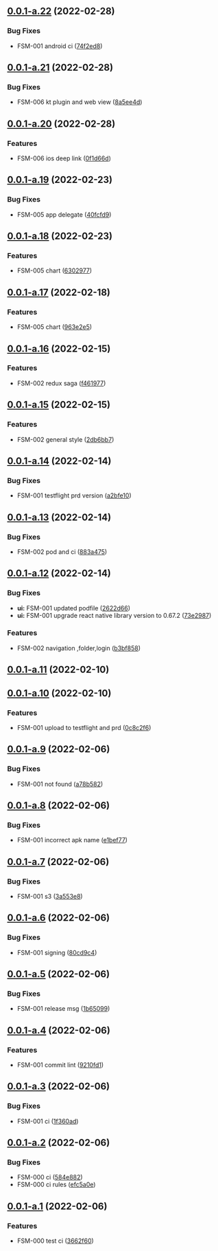 ## [0.0.1-a.22](https://gitlab.fusang.co/fusang/common/mobile-poc/compare/v0.0.1-a.21...v0.0.1-a.22) (2022-02-28)


### Bug Fixes

* FSM-001 android ci ([74f2ed8](https://gitlab.fusang.co/fusang/common/mobile-poc/commit/74f2ed83b20963d1492f876256498beb67d0542f))

## [0.0.1-a.21](https://gitlab.fusang.co/fusang/common/mobile-poc/compare/v0.0.1-a.20...v0.0.1-a.21) (2022-02-28)


### Bug Fixes

* FSM-006 kt plugin and web view ([8a5ee4d](https://gitlab.fusang.co/fusang/common/mobile-poc/commit/8a5ee4d546ae1e5aa053d47b3471b3f88b8b1ed5))

## [0.0.1-a.20](https://gitlab.fusang.co/fusang/common/mobile-poc/compare/v0.0.1-a.19...v0.0.1-a.20) (2022-02-28)


### Features

* FSM-006 ios deep link ([0f1d66d](https://gitlab.fusang.co/fusang/common/mobile-poc/commit/0f1d66d9588b960ea45ec778c587e2dd47af6a6e))

## [0.0.1-a.19](https://gitlab.fusang.co/fusang/common/mobile-poc/compare/v0.0.1-a.18...v0.0.1-a.19) (2022-02-23)


### Bug Fixes

* FSM-005 app delegate ([40fcfd9](https://gitlab.fusang.co/fusang/common/mobile-poc/commit/40fcfd9da015b39b2f3906abacf58c82dc2dc540))

## [0.0.1-a.18](https://gitlab.fusang.co/fusang/common/mobile-poc/compare/v0.0.1-a.17...v0.0.1-a.18) (2022-02-23)


### Features

* FSM-005 chart ([6302977](https://gitlab.fusang.co/fusang/common/mobile-poc/commit/6302977515b492d7120932ddd5711cb85a146277))

## [0.0.1-a.17](https://gitlab.fusang.co/fusang/common/mobile-poc/compare/v0.0.1-a.16...v0.0.1-a.17) (2022-02-18)


### Features

* FSM-005 chart ([963e2e5](https://gitlab.fusang.co/fusang/common/mobile-poc/commit/963e2e52ee16cf7b141bd42e61305d2035b278ad))

## [0.0.1-a.16](https://gitlab.fusang.co/fusang/common/mobile-poc/compare/v0.0.1-a.15...v0.0.1-a.16) (2022-02-15)


### Features

* FSM-002 redux saga ([f461977](https://gitlab.fusang.co/fusang/common/mobile-poc/commit/f4619770088dc4d4dba1e66d9900f5339a1301da))

## [0.0.1-a.15](https://gitlab.fusang.co/fusang/common/mobile-poc/compare/v0.0.1-a.14...v0.0.1-a.15) (2022-02-15)


### Features

* FSM-002 general style ([2db6bb7](https://gitlab.fusang.co/fusang/common/mobile-poc/commit/2db6bb7e54cc67a93eda000106df68e160598781))

## [0.0.1-a.14](https://gitlab.fusang.co/fusang/common/mobile-poc/compare/v0.0.1-a.13...v0.0.1-a.14) (2022-02-14)


### Bug Fixes

* FSM-001 testflight prd version ([a2bfe10](https://gitlab.fusang.co/fusang/common/mobile-poc/commit/a2bfe1032d6b9c3b3518bc81acb1ec222b875b23))

## [0.0.1-a.13](https://gitlab.fusang.co/fusang/common/mobile-poc/compare/v0.0.1-a.12...v0.0.1-a.13) (2022-02-14)


### Bug Fixes

* FSM-002 pod and ci ([883a475](https://gitlab.fusang.co/fusang/common/mobile-poc/commit/883a475fed7d993fec4a68968e7ca312f56d6183))

## [0.0.1-a.12](https://gitlab.fusang.co/fusang/common/mobile-poc/compare/v0.0.1-a.11...v0.0.1-a.12) (2022-02-14)


### Bug Fixes

* **ui:** FSM-001 updated podfile ([2622d66](https://gitlab.fusang.co/fusang/common/mobile-poc/commit/2622d668aeff417cf06948ec40cc405e98798e00))
* **ui:** FSM-001 upgrade react native library version to 0.67.2 ([73e2987](https://gitlab.fusang.co/fusang/common/mobile-poc/commit/73e2987f14c92909703a8238af9db43d4aefc43a))


### Features

* FSM-002 navigation ,folder,login ([b3bf858](https://gitlab.fusang.co/fusang/common/mobile-poc/commit/b3bf85853f136a583bb962d833d63419f6e03e86))

## [0.0.1-a.11](https://gitlab.fusang.co/fusang/common/mobile-poc/compare/v0.0.1-a.10...v0.0.1-a.11) (2022-02-10)

## [0.0.1-a.10](https://gitlab.fusang.co/fusang/common/mobile-poc/compare/v0.0.1-a.9...v0.0.1-a.10) (2022-02-10)


### Features

* FSM-001 upload to testflight and prd ([0c8c2f6](https://gitlab.fusang.co/fusang/common/mobile-poc/commit/0c8c2f62007941a76b2d11e525b60033913e5abc))

## [0.0.1-a.9](https://gitlab.fusang.co/fusang/common/mobile-poc/compare/v0.0.1-a.8...v0.0.1-a.9) (2022-02-06)


### Bug Fixes

* FSM-001 not found ([a78b582](https://gitlab.fusang.co/fusang/common/mobile-poc/commit/a78b5823c12e4bf069c30c539de67e63a838584a))

## [0.0.1-a.8](https://gitlab.fusang.co/fusang/common/mobile-poc/compare/v0.0.1-a.7...v0.0.1-a.8) (2022-02-06)


### Bug Fixes

* FSM-001 incorrect apk name ([e1bef77](https://gitlab.fusang.co/fusang/common/mobile-poc/commit/e1bef77cc9ed5e1dde5d97b65592eb89585575b6))

## [0.0.1-a.7](https://gitlab.fusang.co/fusang/common/mobile-poc/compare/v0.0.1-a.6...v0.0.1-a.7) (2022-02-06)


### Bug Fixes

* FSM-001 s3 ([3a553e8](https://gitlab.fusang.co/fusang/common/mobile-poc/commit/3a553e87fd96f7f2bacefffcd427c58fc298d126))

## [0.0.1-a.6](https://gitlab.fusang.co/fusang/common/mobile-poc/compare/v0.0.1-a.5...v0.0.1-a.6) (2022-02-06)


### Bug Fixes

* FSM-001 signing ([80cd9c4](https://gitlab.fusang.co/fusang/common/mobile-poc/commit/80cd9c49b755a0c2784200e7e1e3c976a488608c))

## [0.0.1-a.5](https://gitlab.fusang.co/fusang/common/mobile-poc/compare/v0.0.1-a.4...v0.0.1-a.5) (2022-02-06)


### Bug Fixes

* FSM-001 release msg ([1b65099](https://gitlab.fusang.co/fusang/common/mobile-poc/commit/1b650993c6455aac78a3909a63a5cc3d52b96cd9))

## [0.0.1-a.4](https://gitlab.fusang.co/fusang/common/mobile-poc/compare/v0.0.1-a.3...v0.0.1-a.4) (2022-02-06)


### Features

*  FSM-001 commit lint ([9210fd1](https://gitlab.fusang.co/fusang/common/mobile-poc/commit/9210fd15692fbdd290a65800a902e143624f4206))

## [0.0.1-a.3](https://gitlab.fusang.co/fusang/common/mobile-poc/compare/v0.0.1-a.2...v0.0.1-a.3) (2022-02-06)


### Bug Fixes

* FSM-001 ci ([1f360ad](https://gitlab.fusang.co/fusang/common/mobile-poc/commit/1f360ada5f301fe9c86c73732c23beddabe2983e))

## [0.0.1-a.2](https://gitlab.fusang.co/fusang/common/mobile-poc/compare/v0.0.1-a.1...v0.0.1-a.2) (2022-02-06)


### Bug Fixes

* FSM-000 ci ([584e882](https://gitlab.fusang.co/fusang/common/mobile-poc/commit/584e8823e1a3f3093482a8346e2e7f68b4e6e907))
* FSM-000 ci rules ([efc5a0e](https://gitlab.fusang.co/fusang/common/mobile-poc/commit/efc5a0eca942247bfda09d068149f8ab099022c8))

## [0.0.1-a.1](https://gitlab.fusang.co/fusang/common/mobile-poc/compare/v0.0.0...v0.0.1-a.1) (2022-02-06)


### Features

* FSM-000 test ci ([3662f60](https://gitlab.fusang.co/fusang/common/mobile-poc/commit/3662f60cf1a2e04c5db0bf80d77a325fd4c002f3))
